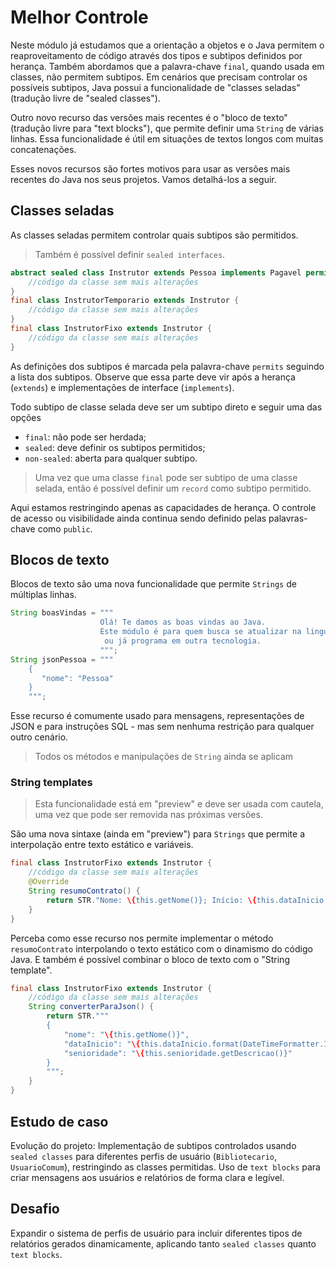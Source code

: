 # Melhor Controle

Neste módulo já estudamos que a orientação a objetos e o Java permitem o reaproveitamento de código através dos tipos e subtipos definidos por herança. Também abordamos que a palavra-chave `final`, quando usada em classes, não permitem subtipos. Em cenários que precisam controlar os possíveis subtipos, Java possui a funcionalidade de "classes seladas" (tradução livre de "sealed classes").

Outro novo recurso das versões mais recentes é o "bloco de texto" (tradução livre para "text blocks"), que permite definir uma `String` de várias linhas. Essa funcionalidade é útil em situações de textos longos com muitas concatenações. 

Esses novos recursos são fortes motivos para usar as versões mais recentes do Java nos seus projetos. Vamos detalhá-los a seguir.  

## Classes seladas

As classes seladas permitem controlar quais subtipos são permitidos. 

> Também é possível definir `sealed interfaces`.

```java
abstract sealed class Instrutor extends Pessoa implements Pagavel permits InstrutorFixo, InstrutorTemporario {
    //código da classe sem mais alterações
}
final class InstrutorTemporario extends Instrutor {
    //código da classe sem mais alterações
}
final class InstrutorFixo extends Instrutor {
    //código da classe sem mais alterações
}
```

As definições dos subtipos é marcada pela palavra-chave `permits` seguindo a lista dos subtipos. Observe que essa parte deve vir após a herança (`extends`) e implementações de interface (`implements`).

Todo subtipo de classe selada deve ser um subtipo direto e seguir uma das opções

- `final`: não pode ser herdada;
- `sealed`: deve definir os subtipos permitidos;
- `non-sealed`: aberta para qualquer subtipo.

> Uma vez que uma classe `final` pode ser subtipo de uma classe selada, então é possível definir um `record` como subtipo permitido.

Aqui estamos restringindo apenas as capacidades de herança. O controle de acesso ou visibilidade ainda continua sendo definido pelas palavras-chave como `public`.


## Blocos de texto

Blocos de texto são uma nova funcionalidade que permite `Strings` de múltiplas linhas. 

```java
String boasVindas = """
                    Olá! Te damos as boas vindas ao Java.
                    Este módulo é para quem busca se atualizar na linguagem
                     ou já programa em outra tecnologia.
                    """;
String jsonPessoa = """
    {
       "nome": "Pessoa"
    }
    """;
```

Esse recurso é comumente usado para mensagens, representações de JSON e para instruções SQL - mas sem nenhuma restrição para qualquer outro cenário.

> Todos os métodos e manipulações de `String` ainda se aplicam 

### String templates 

> Esta funcionalidade está em "preview" e deve ser usada com cautela, uma vez que pode ser removida nas próximas versões.

São uma nova sintaxe (ainda em "preview") para `Strings` que permite a interpolação entre texto estático e variáveis. 

```java
final class InstrutorFixo extends Instrutor {
    //código da classe sem mais alterações
    @Override
    String resumoContrato() {
        return STR."Nome: \{this.getNome()}; Início: \{this.dataInicio.format(DateTimeFormatter.ISO_DATE)}; Senioridade: \{this.senioridade.getDescricao()}";
    }
}
```

Perceba como esse recurso nos permite implementar o método `resumoContrato` interpolando o texto estático com o dinamismo do código Java. E também é possível combinar o bloco de texto com o "String template". 

```java
final class InstrutorFixo extends Instrutor {
    //código da classe sem mais alterações
    String converterParaJson() {
        return STR."""
        {
            "nome": "\{this.getNome()}",
            "dataInicio": "\{this.dataInicio.format(DateTimeFormatter.ISO_DATE)}",
            "senioridade": "\{this.senioridade.getDescricao()}"
        }
        """;
    }
}
```

## Estudo de caso

Evolução do projeto: Implementação de subtipos controlados usando `sealed classes` para diferentes perfis de usuário (`Bibliotecario`, `UsuarioComum`), restringindo as classes permitidas. Uso de `text blocks` para criar mensagens aos usuários e relatórios de forma clara e legível.

## Desafio

Expandir o sistema de perfis de usuário para incluir diferentes tipos de relatórios gerados dinamicamente, aplicando tanto `sealed classes` quanto `text blocks`.


